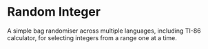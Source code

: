 # Random Integer
A simple bag randomiser across multiple languages, including TI-86 calculator, for selecting integers from a range one at a time.
